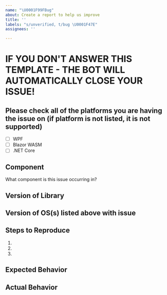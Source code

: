 ```yaml
---
name: "\U0001F99FBug"
about: Create a report to help us improve
title: ''
labels: "s/unverified, t/bug \U0001F47E"
assignees: ''

---
```


# IF YOU DON'T ANSWER THIS TEMPLATE - THE BOT WILL AUTOMATICALLY CLOSE YOUR ISSUE!

## Please check all of the platforms you are having the issue on (if platform is not listed, it is not supported)

 - [ ] WPF
 - [ ] Blazor WASM
 - [ ] .NET Core

## Component

What component is this issue occurring in?

## Version of Library


## Version of OS(s) listed above with issue


## Steps to Reproduce
1.
2.
3.

## Expected Behavior


## Actual Behavior